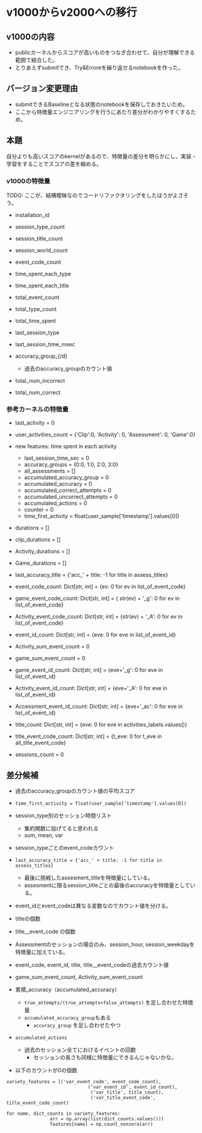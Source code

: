 # v1000からv2000への移行

## v1000の内容

- publicカーネルからスコアが高いものをつなぎ合わせて、自分が理解できる範囲で結合した。
- とりあえずsubmitでき、Try&Erroreを繰り返せるnotebookを作った。


## バージョン変更理由

- submitできるBaselineとなる状態のnotebookを保存しておきたいため。
- ここから特徴量エンジニアリングを行うにあたり差分がわかりやすくするため。



## 本題

自分よりも高いスコアのkernelがあるので、特徴量の差分を明らかにし、実装・学習をすることでスコアの差を縮める。

### v1000の特徴量

TODO: ここが、結構曖昧なのでコードリファクタリングをしたほうがよさそう。

- installation_id

- session_type_count
- session_title_count
- session_world_count
- event_code_count

- time_spent_each_type
- time_spent_each_title

- total_event_count
- total_type_count
- total_time_spent

- last_session_type
- last_session_time_msec

- accuracy_group_{/d}
  - 過去のaccuracy_groupのカウント値
- total_num_incorrect
- total_num_correct


### 参考カーネルの特徴量

- last_activity = 0

- user_activities_count = {'Clip':0, 'Activity': 0, 'Assessment': 0, 'Game':0}

- new features: time spent in each activity
  - last_session_time_sec = 0
  - accuracy_groups = {0:0, 1:0, 2:0, 3:0}
  - all_assessments = []
  - accumulated_accuracy_group = 0
  - accumulated_accuracy = 0
  - accumulated_correct_attempts = 0 
  - accumulated_uncorrect_attempts = 0
  - accumulated_actions = 0
  - counter = 0
  - time_first_activity = float(user_sample['timestamp'].values[0])

- durations = []
- clip_durations = []
- Activity_durations = []
- Game_durations = []

- last_accuracy_title = {'acc_' + title: -1 for title in assess_titles}
- event_code_count: Dict[str, int] = {ev: 0 for ev in list_of_event_code}
- game_event_code_count: Dict[str, int] = { str(ev) + '_g': 0 for ev in list_of_event_code}
- Activity_event_code_count: Dict[str, int] = {str(ev) + '_A': 0 for ev in list_of_event_code}    
- event_id_count: Dict[str, int] = {eve: 0 for eve in list_of_event_id}
- Activity_sum_event_count = 0
- game_sum_event_count = 0

- game_event_id_count: Dict[str, int] = {eve+'_g': 0 for eve in list_of_event_id}
- Activity_event_id_count: Dict[str, int] = {eve+'_A': 0 for eve in list_of_event_id}
- Accessment_event_id_count: Dict[str, int] = {eve+'_ac': 0 for eve in list_of_event_id}

- title_count: Dict[str, int] = {eve: 0 for eve in activities_labels.values()} 
- title_event_code_count: Dict[str, int] = {t_eve: 0 for t_eve in all_title_event_code}

- sessions_count = 0


## 差分候補

- 過去のaccuracy_groupのカウント値の平均スコア
- `time_first_activity = float(user_sample['timestamp'].values[0])`
- session_type別のセッション時間リスト
  - 集約関数に投げてると思われる
  - sum, mean, var
- session_typeごとのevent_codeカウント
- `last_accuracy_title = {'acc_' + title: -1 for title in assess_titles}`
  - 最後に挑戦したassesment_titleを特徴量にしている。
  - assesmentに限るsession_titleごとの最後のaccuracyを特徴量としている。
- event_idとevent_codeは異なる変数なのでカウント値を分ける。
- titleの個数
- title__event_code の個数
- Assessmentのセッションの場合のみ、session_hour, session_weekdayを特徴量に加えている。
- event_code, event_id, title, title__event_codeの過去カウント値
- game_sum_event_count, Activity_sum_event_count
- 累積_accuracy（accumulated_accuracy）
  - `true_attempts/(true_attempts+false_attempts)` を足し合わせた特徴量
  - `accumulated_accuracy_group`もある
    - `accuracy_group` を足し合わせたやつ
- `accumulated_actions`
  - 過去のセッション全てにおけるイベントの回数
    - セッションの長さも同様に特徴量にできるんじゃないかな。

- 以下のカウントが0の個数
```
variety_features = [('var_event_code', event_code_count),
                              ('var_event_id', event_id_count),
                               ('var_title', title_count),
                               ('var_title_event_code', title_event_code_count)

for name, dict_counts in variety_features:
                arr = np.array(list(dict_counts.values()))
                features[name] = np.count_nonzero(arr)
```
